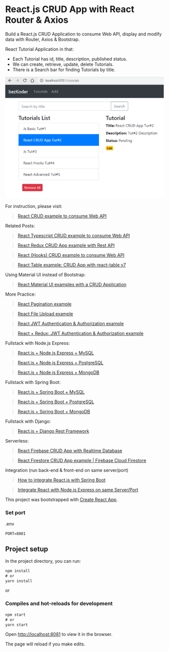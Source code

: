 # React.js CRUD App with React Router & Axios

Build a React.js CRUD Application to consume Web API, display and modify data with Router, Axios & Bootstrap.

React Tutorial Application in that:
- Each Tutorial has id, title, description, published status.
- We can create, retrieve, update, delete Tutorials.
- There is a Search bar for finding Tutorials by title.

![react-crud-example-web-api-demo](react-crud-example-web-api-demo.png)

For instruction, please visit:
> [React CRUD example to consume Web API](https://WebPdfizer.com/react-crud-web-api/)

Related Posts:
> [React Typescript CRUD example to consume Web API](https://WebPdfizer.com/react-typescript-axios/)

> [React Redux CRUD App example with Rest API](https://WebPdfizer.com/react-redux-crud-example/)

> [React (Hooks) CRUD example to consume Web API](https://WebPdfizer.com/react-hooks-crud-axios-api/)

> [React Table example: CRUD App with react-table v7](https://WebPdfizer.com/react-table-example-hooks-crud/)

Using Material UI instead of Bootstrap:
> [React Material UI examples with a CRUD Application](https://WebPdfizer.com/react-material-ui-examples-crud/)

More Practice:
> [React Pagination example](https://WebPdfizer.com/react-pagination-material-ui/)

> [React File Upload example](https://WebPdfizer.com/react-file-upload-axios/)

> [React JWT Authentication & Authorization example](https://WebPdfizer.com/react-jwt-auth/)

> [React + Redux: JWT Authentication & Authorization example](https://WebPdfizer.com/react-redux-jwt-auth/)

Fullstack with Node.js Express:
> [React.js + Node.js Express + MySQL](https://WebPdfizer.com/react-node-express-mysql/)

> [React.js + Node.js Express + PostgreSQL](https://WebPdfizer.com/react-node-express-postgresql/)

> [React.js + Node.js Express + MongoDB](https://WebPdfizer.com/react-node-express-mongodb-mern-stack/)

Fullstack with Spring Boot:
> [React.js + Spring Boot + MySQL](https://WebPdfizer.com/react-spring-boot-crud/)

> [React.js + Spring Boot + PostgreSQL](https://WebPdfizer.com/spring-boot-react-postgresql/)

> [React.js + Spring Boot + MongoDB](https://WebPdfizer.com/react-spring-boot-mongodb/)

Fullstack with Django:

> [React.js + Django Rest Framework](https://WebPdfizer.com/django-react-axios-rest-framework/)

Serverless:
> [React Firebase CRUD App with Realtime Database](https://WebPdfizer.com/react-firebase-crud/)

> [React Firestore CRUD App example | Firebase Cloud Firestore](https://WebPdfizer.com/react-firestore-crud/)

Integration (run back-end & front-end on same server/port)
> [How to integrate React.js with Spring Boot](https://WebPdfizer.com/integrate-reactjs-spring-boot/)

> [Integrate React with Node.js Express on same Server/Port](https://WebPdfizer.com/integrate-react-express-same-server-port/)


This project was bootstrapped with [Create React App](https://github.com/facebook/create-react-app).

### Set port
.env
```
PORT=8081
```

## Project setup

In the project directory, you can run:

```
npm install
# or
yarn install
```

or

### Compiles and hot-reloads for development

```
npm start
# or
yarn start
```

Open [http://localhost:8081](http://localhost:8081) to view it in the browser.

The page will reload if you make edits.
